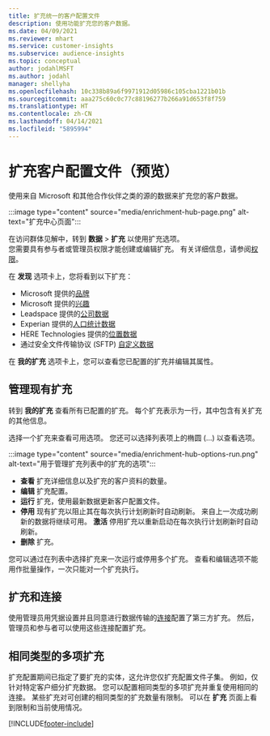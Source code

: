 ```yaml
---
title: 扩充统一的客户配置文件
description: 使用功能扩充您的客户数据。
ms.date: 04/09/2021
ms.reviewer: mhart
ms.service: customer-insights
ms.subservice: audience-insights
ms.topic: conceptual
author: jodahlMSFT
ms.author: jodahl
manager: shellyha
ms.openlocfilehash: 10c338b89a6f9971912d05986c105cba1221b01b
ms.sourcegitcommit: aaa275c60c0c77c88196277b266a91d653f8f759
ms.translationtype: HT
ms.contentlocale: zh-CN
ms.lasthandoff: 04/14/2021
ms.locfileid: "5895994"
---
```

# <a name="enrichment-for-customer-profiles-preview"></a>扩充客户配置文件（预览）

使用来自 Microsoft 和其他合作伙伴之类的源的数据来扩充您的客户数据。

:::image type="content" source="media/enrichment-hub-page.png" alt-text="扩充中心页面":::

在访问群体见解中，转到 **数据** > **扩充** 以使用扩充选项。    
您需要具有参与者或管理员权限才能创建或编辑扩充。 有关详细信息，请参阅[权限](permissions.md)。

在 **发现** 选项卡上，您将看到以下扩充：

- Microsoft 提供的[品牌](enrichment-microsoft.md)
- Microsoft 提供的[兴趣](enrichment-microsoft.md)
- Leadspace 提供的[公司数据](enrichment-leadspace.md)
- Experian 提供的[人口统计数据](enrichment-experian.md)
- HERE Technologies 提供的[位置数据](enrichment-here.md)
- 通过安全文件传输协议 (SFTP) [自定义数据](enrichment-SFTP-custom-import.md)

在 **我的扩充** 选项卡上，您可以查看您已配置的扩充并编辑其属性。

## <a name="manage-existing-enrichments"></a>管理现有扩充

转到 **我的扩充** 查看所有已配置的扩充。 每个扩充表示为一行，其中包含有关扩充的其他信息。

选择一个扩充来查看可用选项。 您还可以选择列表项上的椭圆 (...) 以查看选项。

:::image type="content" source="media/enrichment-hub-options-run.png" alt-text="用于管理扩充列表中的扩充的选项":::

- **查看** 扩充详细信息以及扩充的客户资料的数量。
- **编辑** 扩充配置。
- **运行** 扩充，使用最新数据更新客户配置文件。
- **停用** 现有扩充以阻止其在每次执行计划刷新时自动刷新。 来自上一次成功刷新的数据将继续可用。 **激活** 停用扩充以重新启动在每次执行计划刷新时自动刷新。
- **删除** 扩充。

您可以通过在列表中选择扩充来一次运行或停用多个扩充。 查看和编辑选项不能用作批量操作，一次只能对一个扩充执行。

## <a name="enrichments-and-connections"></a>扩充和连接

使用管理员用凭据设置并且同意进行数据传输的[连接](connections.md)配置了第三方扩充。 然后，管理员和参与者可以使用这些连接配置扩充。  

## <a name="multiple-enrichments-of-the-same-type"></a>相同类型的多项扩充

扩充配置期间已指定了要扩充的实体，这允许您仅扩充配置文件子集。 例如，仅针对特定客户细分扩充数据。 您可以配置相同类型的多项扩充并重复使用相同的连接。 某些扩充对可创建的相同类型的扩充数量有限制。 可以在 **扩充** 页面上看到限制和当前使用情况。

[!INCLUDE[footer-include](../includes/footer-banner.md)]
